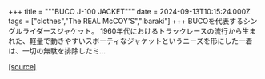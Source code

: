+++
title = """BUCO J-100 JACKET"""
date = 2024-09-13T10:15:24.000Z
tags = ["clothes","The REAL McCOY'S","Ibaraki"]
+++
BUCOを代表するシングルライダースジャケット。 1960年代におけるトラックレースの流行から生まれた、軽量で動きやすいスポーティなジャケットというニーズを形にした一着は、一切の無駄を排除したミ...

[[source]](https://the-realmccoys.ocnk.net/product/1065)
